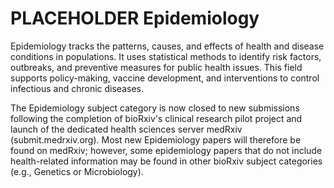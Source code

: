 # PLACEHOLDER **Epidemiology**

Epidemiology tracks the patterns, causes, and effects of health and disease conditions in populations. It uses statistical methods to identify risk factors, outbreaks, and preventive measures for public health issues. This field supports policy-making, vaccine development, and interventions to control infectious and chronic diseases.

The Epidemiology subject category is now closed to new submissions following the completion of bioRxiv's clinical research pilot project and launch of the dedicated health sciences server medRxiv (submit.medrxiv.org). Most new Epidemiology papers will therefore be found on medRxiv; however, some epidemiology papers that do not include health-related information may be found in other bioRxiv subject categories (e.g., Genetics or Microbiology).